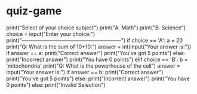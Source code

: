 # quiz-game

print("Select of your choice subject") print("A. Math") print("B. Science") choice = input("Enter your choice:") print("———————————————————") if choice == 'A':     a = 20     print("Q: What is the sum of 10+10:")     answer = int(input("Your answer is:"))     if answer == a:        print("Correct answer")         print("You've got 5 points")     else:        print("Incorrect answer")         print("You have 0 points")    elif choice == 'B':     b = 'mitochondria'     print("Q: What is the powerhouse of the cell")         answer = input("Your answer is:")     if answer == b:        print("Correct answer")        print("You've got 5 points")     else:        print("Incorrect answer")        print("You have 0 points")    else:     print("Invalid Selection")

